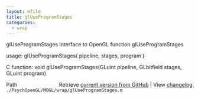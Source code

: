 ```yaml
---
layout: mfile
title: glUseProgramStages
categories:
  - wrap
---
```


glUseProgramStages  Interface to OpenGL function glUseProgramStages

usage:  glUseProgramStages\( pipeline, stages, program \)

C function:  void glUseProgramStages\(GLuint pipeline, GLbitfield stages, GLuint program\)


<div class="code_header" style="text-align:right;">
  <span style="float:left;">Path&nbsp;&nbsp;</span> <span class="counter">Retrieve <a href=
  "https://raw.github.com/Psychtoolbox-3/Psychtoolbox-3/beta/./PsychOpenGL/MOGL/wrap/glUseProgramStages.m">current version from GitHub</a> | View <a href=
  "https://github.com/Psychtoolbox-3/Psychtoolbox-3/commits/beta/./PsychOpenGL/MOGL/wrap/glUseProgramStages.m">changelog</a></span>
</div>
<div class="code">
  <code>./PsychOpenGL/MOGL/wrap/glUseProgramStages.m</code>
</div>

